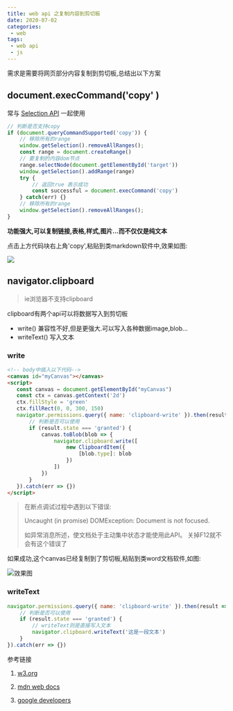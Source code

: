 ```yaml
---
title: web api 之复制内容到剪切板
date: 2020-07-02
categories:
 - web
tags:
 - web api
 - js
---
```


需求是需要将网页部分内容复制到剪切板,总结出以下方案

## document.execCommand('copy' )

常与  [Selection API](https://developer.mozilla.org/en-US/docs/Web/API/Selection)  一起使用

```js
// 判断是否支持copy
if (document.queryCommandSupported('copy')) {
    // 移除所有的range
    window.getSelection().removeAllRanges();
    const range = document.createRange()
    // 要复制的内容dom节点
    range.selectNode(document.getElementById('target'))
    window.getSelection().addRange(range)
    try {
        // 返回true 表示成功
        const successful = document.execCommand('copy')
    } catch(err) {}
    // 移除所有的range
    window.getSelection().removeAllRanges();
}
```

**功能强大,可以复制链接,表格,样式,图片...而不仅仅是纯文本**

点击上方代码块右上角'copy',粘贴到类markdown软件中,效果如图:

<img src="http://81.68.94.4/images/web/test-execCommand.png">

## navigator.clipboard

> ie浏览器不支持clipboard

clipboard有两个api可以将数据写入到剪切板

- write() 兼容性不好,但是更强大.可以写入各种数据image,blob...
- writeText() 写入文本

### write

```html
<!-- body中插入以下代码-->
<canvas id="myCanvas"></canvas>
<script>
   const canvas = document.getElementById("myCanvas")
   const ctx = canvas.getContext('2d')
   ctx.fillStyle = 'green'
   ctx.fillRect(0, 0, 300, 150)
   navigator.permissions.query({ name: 'clipboard-write' }).then(result => {
       // 判断是否可以使用
       if (result.state === 'granted') {
           canvas.toBlob(blob => {
               navigator.clipboard.write([
                   new ClipboardItem({
                       [blob.type]: blob
                   })
               ])
           })
       }
   }).catch(err => {})
</script>
```

> 在断点调试过程中遇到以下错误:
>
> Uncaught (in promise) DOMException: Document is not focused.
>
>  如异常消息所述，使文档处于主动集中状态才能使用此API。 关掉F12就不会有这个错误了

如果成功,这个canvas已经复制到了剪切板,粘贴到类word文档软件,如图:

<img src="http://81.68.94.4/images/web/test-clipboard.png" alt="效果图">

### writeText

```js
navigator.permissions.query({ name: 'clipboard-write' }).then(result => {
    // 判断是否可以使用
    if (result.state === 'granted') {
        // writeText则是直接写入文本
        navigator.clipboard.writeText('这是一段文本')
    }
}).catch(err => {})
```

参考链接

1. [w3.org](https://www.w3.org/TR/clipboard-apis/)

2. [mdn web docs]( https://developer.mozilla.org/en-US/docs/Web/API/Clipboard/)

3. [google developers](https://developers.google.com/web/updates/2015/04/cut-and-copy-commands )

